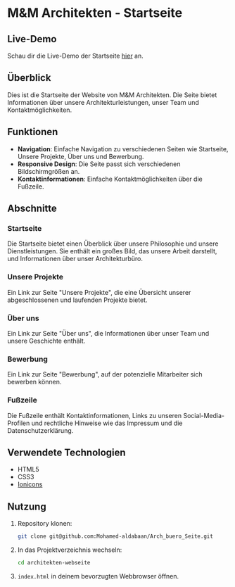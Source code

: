 # M&M Architekten - Startseite

## Live-Demo

Schau dir die Live-Demo der Startseite [hier](https://arch-buero-seite.vercel.app) an.

## Überblick

Dies ist die Startseite der Website von M&M Architekten. Die Seite bietet Informationen über unsere Architekturleistungen, unser Team und Kontaktmöglichkeiten.

## Funktionen

- **Navigation**: Einfache Navigation zu verschiedenen Seiten wie Startseite, Unsere Projekte, Über uns und Bewerbung.
- **Responsive Design**: Die Seite passt sich verschiedenen Bildschirmgrößen an.
- **Kontaktinformationen**: Einfache Kontaktmöglichkeiten über die Fußzeile.

## Abschnitte

### Startseite

Die Startseite bietet einen Überblick über unsere Philosophie und unsere Dienstleistungen. Sie enthält ein großes Bild, das unsere Arbeit darstellt, und Informationen über unser Architekturbüro.

### Unsere Projekte

Ein Link zur Seite "Unsere Projekte", die eine Übersicht unserer abgeschlossenen und laufenden Projekte bietet.

### Über uns

Ein Link zur Seite "Über uns", die Informationen über unser Team und unsere Geschichte enthält.

### Bewerbung

Ein Link zur Seite "Bewerbung", auf der potenzielle Mitarbeiter sich bewerben können.

### Fußzeile

Die Fußzeile enthält Kontaktinformationen, Links zu unseren Social-Media-Profilen und rechtliche Hinweise wie das Impressum und die Datenschutzerklärung.

## Verwendete Technologien

- HTML5
- CSS3
- [Ionicons](https://ionicons.com/)

## Nutzung

1. Repository klonen:
    ```sh
    git clone git@github.com:Mohamed-aldabaan/Arch_buero_Seite.git
    ```
    
2. In das Projektverzeichnis wechseln:
    ```sh
    cd architekten-webseite
    ```
3. `index.html` in deinem bevorzugten Webbrowser öffnen.




